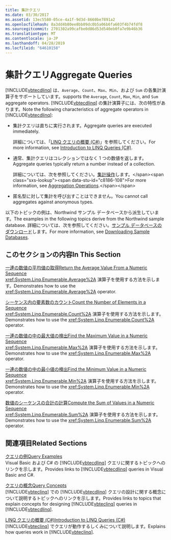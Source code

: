 ```yaml
---
title: 集計クエリ
ms.date: 03/30/2017
ms.assetid: 13ec5580-05ce-4a1f-9d3d-8660be7891a2
ms.openlocfilehash: 8a3dd4b80ee8bb09dc0b5a06b6fa603f4b74fdf8
ms.sourcegitcommit: 2701302a99cafbe0d86d53d540eb0fa7e9b46b36
ms.translationtype: MT
ms.contentlocale: ja-JP
ms.lasthandoff: 04/28/2019
ms.locfileid: "64610158"
---
```

# <a name="aggregate-queries"></a><span data-ttu-id="c8186-102">集計クエリ</span><span class="sxs-lookup"><span data-stu-id="c8186-102">Aggregate Queries</span></span>
[!INCLUDE[vbtecdlinq](../../../../../../includes/vbtecdlinq-md.md)] <span data-ttu-id="c8186-103">は、`Average`、`Count`、`Max`、`Min`、および `Sum` の各集計演算子をサポートしています。</span><span class="sxs-lookup"><span data-stu-id="c8186-103">supports the `Average`, `Count`, `Max`, `Min`, and `Sum` aggregate operators.</span></span> <span data-ttu-id="c8186-104">[!INCLUDE[vbtecdlinq](../../../../../../includes/vbtecdlinq-md.md)] の集計演算子には、次の特性があります。</span><span class="sxs-lookup"><span data-stu-id="c8186-104">Note the following characteristics of aggregate operators in [!INCLUDE[vbtecdlinq](../../../../../../includes/vbtecdlinq-md.md)]:</span></span>  
  
- <span data-ttu-id="c8186-105">集計クエリは直ちに実行されます。</span><span class="sxs-lookup"><span data-stu-id="c8186-105">Aggregate queries are executed immediately.</span></span>  
  
     <span data-ttu-id="c8186-106">詳細については、「[LINQ クエリの概要 (C#)](~/docs/csharp/programming-guide/concepts/linq/introduction-to-linq-queries.md)」を参照してください。</span><span class="sxs-lookup"><span data-stu-id="c8186-106">For more information, see [Introduction to LINQ Queries (C#)](~/docs/csharp/programming-guide/concepts/linq/introduction-to-linq-queries.md).</span></span>  
  
- <span data-ttu-id="c8186-107">通常、集計クエリはコレクションではなく 1 つの数値を返します。</span><span class="sxs-lookup"><span data-stu-id="c8186-107">Aggregate queries typically return a number instead of a collection.</span></span>  
  
     <span data-ttu-id="c8186-108">詳細については、次を参照してください。[集計操作](https://docs.microsoft.com/previous-versions/visualstudio/visual-studio-2013/bb546138(v=vs.120))します。</span><span class="sxs-lookup"><span data-stu-id="c8186-108">For more information, see [Aggregation Operations](https://docs.microsoft.com/previous-versions/visualstudio/visual-studio-2013/bb546138(v=vs.120)).</span></span>  
  
- <span data-ttu-id="c8186-109">匿名型に対して集計を呼び出すことはできません。</span><span class="sxs-lookup"><span data-stu-id="c8186-109">You cannot call aggregates against anonymous types.</span></span>  
  
 <span data-ttu-id="c8186-110">以下のトピックの例は、Northwind サンプル データベースから派生しています。</span><span class="sxs-lookup"><span data-stu-id="c8186-110">The examples in the following topics derive from the Northwind sample database.</span></span> <span data-ttu-id="c8186-111">詳細については、次を参照してください。[サンプル データベースのダウンロード](../../../../../../docs/framework/data/adonet/sql/linq/downloading-sample-databases.md)します。</span><span class="sxs-lookup"><span data-stu-id="c8186-111">For more information, see [Downloading Sample Databases](../../../../../../docs/framework/data/adonet/sql/linq/downloading-sample-databases.md).</span></span>  
  
## <a name="in-this-section"></a><span data-ttu-id="c8186-112">このセクションの内容</span><span class="sxs-lookup"><span data-stu-id="c8186-112">In This Section</span></span>  
 [<span data-ttu-id="c8186-113">一連の数値の平均値の取得</span><span class="sxs-lookup"><span data-stu-id="c8186-113">Return the Average Value From a Numeric Sequence</span></span>](../../../../../../docs/framework/data/adonet/sql/linq/return-the-average-value-from-a-numeric-sequence.md)  
 <span data-ttu-id="c8186-114"><xref:System.Linq.Enumerable.Average%2A> 演算子を使用する方法を示します。</span><span class="sxs-lookup"><span data-stu-id="c8186-114">Demonstrates how to use the <xref:System.Linq.Enumerable.Average%2A> operator.</span></span>  
  
 [<span data-ttu-id="c8186-115">シーケンス内の要素数のカウント</span><span class="sxs-lookup"><span data-stu-id="c8186-115">Count the Number of Elements in a Sequence</span></span>](../../../../../../docs/framework/data/adonet/sql/linq/count-the-number-of-elements-in-a-sequence.md)  
 <span data-ttu-id="c8186-116"><xref:System.Linq.Enumerable.Count%2A> 演算子を使用する方法を示します。</span><span class="sxs-lookup"><span data-stu-id="c8186-116">Demonstrates how to use the <xref:System.Linq.Enumerable.Count%2A> operator.</span></span>  
  
 [<span data-ttu-id="c8186-117">一連の数値の中の最大値の検出</span><span class="sxs-lookup"><span data-stu-id="c8186-117">Find the Maximum Value in a Numeric Sequence</span></span>](../../../../../../docs/framework/data/adonet/sql/linq/find-the-maximum-value-in-a-numeric-sequence.md)  
 <span data-ttu-id="c8186-118"><xref:System.Linq.Enumerable.Max%2A> 演算子を使用する方法を示します。</span><span class="sxs-lookup"><span data-stu-id="c8186-118">Demonstrates how to use the <xref:System.Linq.Enumerable.Max%2A> operator.</span></span>  
  
 [<span data-ttu-id="c8186-119">一連の数値の中の最小値の検出</span><span class="sxs-lookup"><span data-stu-id="c8186-119">Find the Minimum Value in a Numeric Sequence</span></span>](../../../../../../docs/framework/data/adonet/sql/linq/find-the-minimum-value-in-a-numeric-sequence.md)  
 <span data-ttu-id="c8186-120"><xref:System.Linq.Enumerable.Min%2A> 演算子を使用する方法を示します。</span><span class="sxs-lookup"><span data-stu-id="c8186-120">Demonstrates how to use the <xref:System.Linq.Enumerable.Min%2A> operator.</span></span>  
  
 [<span data-ttu-id="c8186-121">数値のシーケンスの合計の計算</span><span class="sxs-lookup"><span data-stu-id="c8186-121">Compute the Sum of Values in a Numeric Sequence</span></span>](../../../../../../docs/framework/data/adonet/sql/linq/compute-the-sum-of-values-in-a-numeric-sequence.md)  
 <span data-ttu-id="c8186-122"><xref:System.Linq.Enumerable.Sum%2A> 演算子を使用する方法を示します。</span><span class="sxs-lookup"><span data-stu-id="c8186-122">Demonstrates how to use the <xref:System.Linq.Enumerable.Sum%2A> operator.</span></span>  
  
## <a name="related-sections"></a><span data-ttu-id="c8186-123">関連項目</span><span class="sxs-lookup"><span data-stu-id="c8186-123">Related Sections</span></span>  
 [<span data-ttu-id="c8186-124">クエリの例</span><span class="sxs-lookup"><span data-stu-id="c8186-124">Query Examples</span></span>](../../../../../../docs/framework/data/adonet/sql/linq/query-examples.md)  
 <span data-ttu-id="c8186-125">Visual Basic および C# の [!INCLUDE[vbtecdlinq](../../../../../../includes/vbtecdlinq-md.md)] クエリに関するトピックへのリンクを示します。</span><span class="sxs-lookup"><span data-stu-id="c8186-125">Provides links to [!INCLUDE[vbtecdlinq](../../../../../../includes/vbtecdlinq-md.md)] queries in Visual Basic and C#.</span></span>  
  
 [<span data-ttu-id="c8186-126">クエリの概念</span><span class="sxs-lookup"><span data-stu-id="c8186-126">Query Concepts</span></span>](../../../../../../docs/framework/data/adonet/sql/linq/query-concepts.md)  
 <span data-ttu-id="c8186-127">[!INCLUDE[vbteclinq](../../../../../../includes/vbteclinq-md.md)] での [!INCLUDE[vbtecdlinq](../../../../../../includes/vbtecdlinq-md.md)] クエリの設計に関する概念について説明するトピックへのリンクを示します。</span><span class="sxs-lookup"><span data-stu-id="c8186-127">Provides links to topics that explain concepts for designing [!INCLUDE[vbteclinq](../../../../../../includes/vbteclinq-md.md)] queries in [!INCLUDE[vbtecdlinq](../../../../../../includes/vbtecdlinq-md.md)].</span></span>  
  
 [<span data-ttu-id="c8186-128">LINQ クエリの概要 (C#)</span><span class="sxs-lookup"><span data-stu-id="c8186-128">Introduction to LINQ Queries (C#)</span></span>](~/docs/csharp/programming-guide/concepts/linq/introduction-to-linq-queries.md)  
 <span data-ttu-id="c8186-129">[!INCLUDE[vbteclinq](../../../../../../includes/vbteclinq-md.md)] でクエリが動作するしくみについて説明します。</span><span class="sxs-lookup"><span data-stu-id="c8186-129">Explains how queries work in [!INCLUDE[vbteclinq](../../../../../../includes/vbteclinq-md.md)].</span></span>
